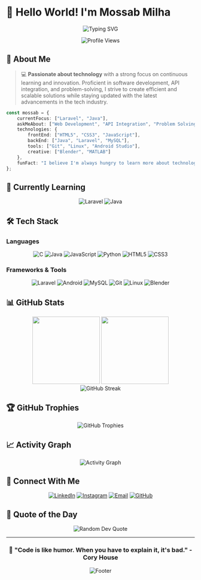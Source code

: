 # 👋 Hello World! I'm **Mossab Milha**

<div align="center">
  
  ![Typing SVG](https://readme-typing-svg.herokuapp.com?font=Fira+Code&size=30&duration=3000&pause=1000&color=00D4FF&center=true&vCenter=true&width=600&lines=Full+Stack+Developer;Technology+Enthusiast;Continuous+Learner;Problem+Solver;Innovation+Driven)
  
  <img src="https://komarev.com/ghpvc/?username=mmilha&label=Profile%20Views&color=brightgreen&style=for-the-badge" alt="Profile Views" />
  
</div>

## 🚀 About Me

> 💻 **Passionate about technology** with a strong focus on continuous learning and innovation. Proficient in software development, API integration, and problem-solving, I strive to create efficient and scalable solutions while staying updated with the latest advancements in the tech industry.

```typescript
const mossab = {
    currentFocus: ["Laravel", "Java"],
    askMeAbout: ["Web Development", "API Integration", "Problem Solving"],
    technologies: {
        frontEnd: ["HTML5", "CSS3", "JavaScript"],
        backEnd: ["Java", "Laravel", "MySQL"],
        tools: ["Git", "Linux", "Android Studio"],
        creative: ["Blender", "MATLAB"]
    },
    funFact: "I believe I'm always hungry to learn more about technology 🍕➡️💻"
};
```

## 🌱 Currently Learning

<div align="center">
  
  <img src="https://img.shields.io/badge/Laravel-FF2D20?style=for-the-badge&logo=laravel&logoColor=white" alt="Laravel" />
  <img src="https://img.shields.io/badge/Java-ED8B00?style=for-the-badge&logo=openjdk&logoColor=white" alt="Java" />
  
</div>

## 🛠️ Tech Stack

### Languages
<div align="center">
  
  ![C](https://img.shields.io/badge/C-00599C?style=for-the-badge&logo=c&logoColor=white)
  ![Java](https://img.shields.io/badge/Java-ED8B00?style=for-the-badge&logo=openjdk&logoColor=white)
  ![JavaScript](https://img.shields.io/badge/JavaScript-F7DF1E?style=for-the-badge&logo=javascript&logoColor=black)
  ![Python](https://img.shields.io/badge/Python-3776AB?style=for-the-badge&logo=python&logoColor=white)
  ![HTML5](https://img.shields.io/badge/HTML5-E34F26?style=for-the-badge&logo=html5&logoColor=white)
  ![CSS3](https://img.shields.io/badge/CSS3-1572B6?style=for-the-badge&logo=css3&logoColor=white)
  
</div>

### Frameworks & Tools
<div align="center">
  
  ![Laravel](https://img.shields.io/badge/Laravel-FF2D20?style=for-the-badge&logo=laravel&logoColor=white)
  ![Android](https://img.shields.io/badge/Android-3DDC84?style=for-the-badge&logo=android&logoColor=white)
  ![MySQL](https://img.shields.io/badge/MySQL-00000F?style=for-the-badge&logo=mysql&logoColor=white)
  ![Git](https://img.shields.io/badge/Git-F05032?style=for-the-badge&logo=git&logoColor=white)
  ![Linux](https://img.shields.io/badge/Linux-FCC624?style=for-the-badge&logo=linux&logoColor=black)
  ![Blender](https://img.shields.io/badge/blender-%23F5792A.svg?style=for-the-badge&logo=blender&logoColor=white)
  
</div>

## 📊 GitHub Stats

<div align="center">
  
  <img height="180em" src="https://github-readme-stats.vercel.app/api?username=mmilha&show_icons=true&theme=tokyonight&include_all_commits=true&count_private=true"/>
  <img height="180em" src="https://github-readme-stats.vercel.app/api/top-langs/?username=mmilha&layout=compact&langs_count=8&theme=tokyonight"/>
  
</div>

<div align="center">
  
  <img src="https://github-readme-streak-stats.herokuapp.com/?user=mmilha&theme=tokyonight" alt="GitHub Streak" />
  
</div>

## 🏆 GitHub Trophies

<div align="center">
  
  <img src="https://github-profile-trophy.vercel.app/?username=MMILHA&theme=tokyonight&no-frame=false&no-bg=false&margin-w=4" alt="GitHub Trophies" />
  
</div>

## 📈 Activity Graph

<div align="center">
  
  <img src="https://github-readme-activity-graph.vercel.app/graph?username=MMILHA&theme=tokyo-night&hide_border=true" alt="Activity Graph" />
  
</div>

## 🤝 Connect With Me

<div align="center">
  
  [![LinkedIn](https://img.shields.io/badge/LinkedIn-0077B5?style=for-the-badge&logo=linkedin&logoColor=white)](https://www.linkedin.com/in/mossab-milha-190638260/)
  [![Instagram](https://img.shields.io/badge/Instagram-E4405F?style=for-the-badge&logo=instagram&logoColor=white)](https://www.instagram.com/mossab_milha/)
  [![Email](https://img.shields.io/badge/Email-D14836?style=for-the-badge&logo=gmail&logoColor=white)](mailto:mossabmilha.m@gmail.com)
  [![GitHub](https://img.shields.io/badge/GitHub-100000?style=for-the-badge&logo=github&logoColor=white)](https://github.com/MossabMilha)
  
</div>

## 💭 Quote of the Day

<div align="center">
  
  <img src="https://quotes-github-readme.vercel.app/api?type=horizontal&theme=tokyonight" alt="Random Dev Quote" />
  
</div>

---

<div align="center">
  
  ### 🌟 "Code is like humor. When you have to explain it, it's bad." - Cory House
  
  <img src="https://capsule-render.vercel.app/api?type=waving&color=gradient&height=100&section=footer&animation=twinkling" alt="Footer" />
  
</div>
